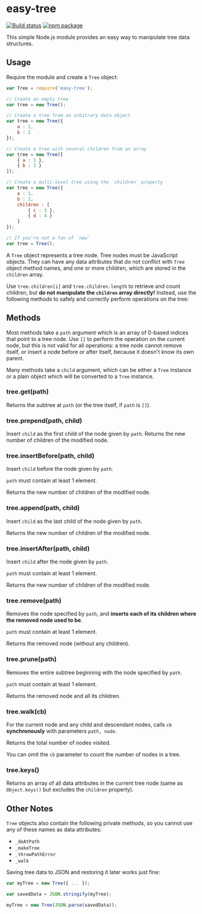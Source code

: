 # easy-tree

[![Build status](https://img.shields.io/travis/nylen/easy-tree.svg?style=flat)](https://travis-ci.org/nylen/easy-tree)
[![npm package](http://img.shields.io/npm/v/easy-tree.svg?style=flat)](https://www.npmjs.org/package/easy-tree)

This simple Node.js module provides an easy way to manipulate tree data
structures.

## Usage

Require the module and create a `Tree` object:

```js
var Tree = require('easy-tree');

// Create an empty tree
var tree = new Tree();

// Create a tree from an arbitrary data object
var tree = new Tree({
    a : 1,
    b : 2
});

// Create a tree with several children from an array
var tree = new Tree([
    { a : 1 },
    { b : 2 }
]);

// Create a multi-level tree using the `children` property
var tree = new Tree({
    a : 1,
    b : 2,
    children : [
        { c : 3 },
        { d : 4 }
    ]
});

// If you're not a fan of `new`
var tree = Tree();
```

A `Tree` object represents a tree node.  Tree nodes must be JavaScript objects.
They can have any data attributes that do not conflict with `Tree` object
method names, and one or more children, which are stored in the `children`
array.

Use `tree.children[i]` and `tree.children.length` to retrieve and
count children, but **do not manipulate the `children` array directly!**
Instead, use the following methods to safely and correctly perform operations
on the tree:

## Methods

Most methods take a `path` argument which is an array of 0-based indices that
point to a tree node.  Use `[]` to perform the operation on the current node,
but this is not valid for all operations:  a tree node cannot remove itself, or
insert a node before or after itself, because it doesn't know its own parent.

Many methods take a `child` argument, which can be either a `Tree` instance or
a plain object which will be converted to a `Tree` instance.

### tree.get(path)

Returns the subtree at `path` (or the tree itself, if `path` is `[]`).

### tree.prepend(path, child)

Insert `child` as the first child of the node given by `path`.
Returns the new number of children of the modified node.

### tree.insertBefore(path, child)

Insert `child` before the node given by `path`.

`path` must contain at least 1 element.

Returns the new number of children of the modified node.

### tree.append(path, child)

Insert `child` as the last child of the node given by `path`.

Returns the new number of children of the modified node.

### tree.insertAfter(path, child)

Insert `child` after the node given by `path`.

`path` must contain at least 1 element.

Returns the new number of children of the modified node.

### tree.remove(path)

Removes the node specified by `path`, and **inserts each of its children where
the removed node used to be**.

`path` must contain at least 1 element.

Returns the removed node (without any children).

### tree.prune(path)

Removes the entire subtree beginning with the node specified by `path`.

`path` must contain at least 1 element.

Returns the removed node and all its children.

### tree.walk(cb)

For the current node and any child and descendant nodes, calls `cb`
**synchronously** with parameters `path, node`.

Returns the total number of nodes visited.

You can omit the `cb` parameter to count the number of nodes in a tree.

### tree.keys()

Returns an array of all data attributes in the current tree node (same as
`Object.keys()` but excludes the `children` property).

## Other Notes

`Tree` objects also contain the following private methods, so you cannot use
any of these names as data attributes:

- `_doAtPath`
- `_makeTree`
- `_throwPathError`
- `_walk`

Saving tree data to JSON and restoring it later works just fine:

```js
var myTree = new Tree({ ... });

var savedData = JSON.stringify(myTree);

myTree = new Tree(JSON.parse(savedData));
```
